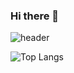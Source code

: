 ### Hi there 👋

![header](https://capsule-render.vercel.app/api?type=slice&color=auto&reversal=ture&height=300&section=header&text=지%20예환&fontSize=90)

![Top Langs](https://github-readme-stats.vercel.app/api/top-langs/?username=EwanJee&layout=compact)
